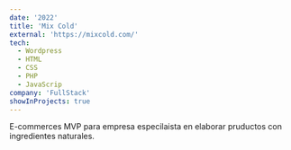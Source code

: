 ```yaml
---
date: '2022'
title: 'Mix Cold'
external: 'https://mixcold.com/'
tech:
  - Wordpress
  - HTML
  - CSS
  - PHP
  - JavaScrip
company: 'FullStack'
showInProjects: true
---
```

E-commerces MVP para empresa especilaista en elaborar pruductos con ingredientes naturales.